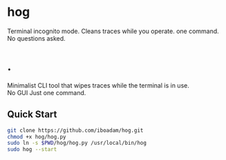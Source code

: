 # hog
Terminal incognito mode. Cleans traces while you operate. one command. No questions asked.
# .

Minimalist CLI tool that wipes traces while the terminal is in use.  
No GUI Just one command.

## Quick Start

```bash
git clone https://github.com/iboadam/hog.git
chmod +x hog/hog.py
sudo ln -s $PWD/hog/hog.py /usr/local/bin/hog
sudo hog --start
